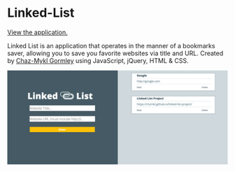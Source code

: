 # Linked-List

[View the application.]( https://chzmkl.github.io/linked-list-project/)

Linked List is an application that operates in the manner of a bookmarks saver, allowing you to save you favorite websites via title and URL. Created by [Chaz-Mykl Gormley](https://github.com/CHZMKL) using JavaScript, jQuery, HTML & CSS.

![alt_tag](images/LinkedListScreenGrab.png)
